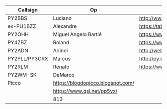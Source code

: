 
Callsign|Op|URL
---|---|---
PY2BBS|Luciano|http://www.py2bbs.qsl.br/
ex-PU1BZZ|Alexandre|https://tabajara-labs.blogspot.com/
PY2OHH|Miguel Angelo Bartié|https://www.qsl.net/py2ohh/
PY4ZBZ|Roland|https://www.qsl.net/py4zbz/
PY2ADN|Adinei|http://web.archive.org/web/2019*/http://www.py2adn.com
PY2PLL/PY3CRX|Marcus|http://py.qsl.br/default.html
PY2RLM|Renato|https://www.qsl.net/py2rlm/
PY2WM-SK|DeMarco|
|Picco|https://blogdopicco.blogspot.com/
||https://www.qsl.net/pp5vx/
||813

